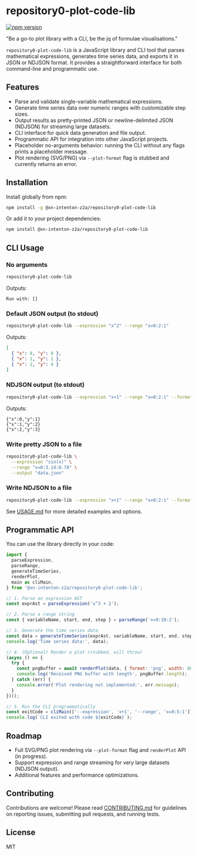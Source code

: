 # repository0-plot-code-lib

[![npm version](https://img.shields.io/npm/v/@xn-intenton-z2a/repository0-plot-code-lib)](https://www.npmjs.com/package/@xn-intenton-z2a/repository0-plot-code-lib)

"Be a go-to plot library with a CLI, be the jq of formulae visualisations."

`repository0-plot-code-lib` is a JavaScript library and CLI tool that parses mathematical expressions, generates time series data, and exports it in JSON or NDJSON format. It provides a straightforward interface for both command-line and programmatic use.

## Features

- Parse and validate single-variable mathematical expressions.
- Generate time series data over numeric ranges with customizable step sizes.
- Output results as pretty-printed JSON or newline-delimited JSON (NDJSON) for streaming large datasets.
- CLI interface for quick data generation and file output.
- Programmatic API for integration into other JavaScript projects.
- Placeholder no-arguments behavior: running the CLI without any flags prints a placeholder message.
- Plot rendering (SVG/PNG) via `--plot-format` flag is stubbed and currently returns an error.

## Installation

Install globally from npm:

```bash
npm install -g @xn-intenton-z2a/repository0-plot-code-lib
```

Or add it to your project dependencies:

```bash
npm install @xn-intenton-z2a/repository0-plot-code-lib
```

## CLI Usage

### No arguments

```bash
repository0-plot-code-lib
```
Outputs:
```
Run with: []
```

### Default JSON output (to stdout)

```bash
repository0-plot-code-lib --expression "x^2" --range "x=0:2:1"
```
Outputs:
```json
[
  { "x": 0, "y": 0 },
  { "x": 1, "y": 1 },
  { "x": 2, "y": 4 }
]
```

### NDJSON output (to stdout)

```bash
repository0-plot-code-lib --expression "x+1" --range "x=0:2:1" --format ndjson
```
Outputs:
```
{"x":0,"y":1}
{"x":1,"y":2}
{"x":2,"y":3}
```

### Write pretty JSON to a file

```bash
repository0-plot-code-lib \
  --expression "sin(x)" \
  --range "x=0:3.14:0.78" \
  --output "data.json"
```

### Write NDJSON to a file

```bash
repository0-plot-code-lib --expression "x+1" --range "x=0:2:1" --format ndjson --output data.ndjson
```

See [USAGE.md](USAGE.md) for more detailed examples and options.

## Programmatic API

You can use the library directly in your code:

```js
import {
  parseExpression,
  parseRange,
  generateTimeSeries,
  renderPlot,
  main as cliMain,
} from '@xn-intenton-z2a/repository0-plot-code-lib';

// 1. Parse an expression AST
const exprAst = parseExpression('x^3 + 2');

// 2. Parse a range string
const { variableName, start, end, step } = parseRange('x=0:10:2');

// 3. Generate the time series data
const data = generateTimeSeries(exprAst, variableName, start, end, step);
console.log('Time series data:', data);

// 4. (Optional) Render a plot (stubbed, will throw)
(async () => {
  try {
    const pngBuffer = await renderPlot(data, { format: 'png', width: 800, height: 600 });
    console.log('Received PNG buffer with length', pngBuffer.length);
  } catch (err) {
    console.error('Plot rendering not implemented:', err.message);
  }
})();

// 5. Run the CLI programmatically
const exitCode = cliMain(['--expression', 'x+1', '--range', 'x=0:5:1']);
console.log(`CLI exited with code ${exitCode}`);
```

## Roadmap

- Full SVG/PNG plot rendering via `--plot-format` flag and `renderPlot` API (in progress).
- Support expression and range streaming for very large datasets (NDJSON output).
- Additional features and performance optimizations.

## Contributing

Contributions are welcome! Please read [CONTRIBUTING.md](CONTRIBUTING.md) for guidelines on reporting issues, submitting pull requests, and running tests.

## License

MIT
